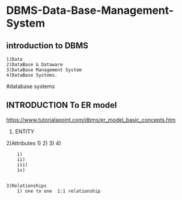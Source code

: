 # DBMS-Data-Base-Management-System

## introduction to DBMS
    1)Data
    2)DataBase & Dataware
    3)DataBase Management System
    4)DataBase Systems.

#database systems

## INTRODUCTION To ER model
https://www.tutorialspoint.com/dbms/er_model_basic_concepts.htm

  1) ENTITY
  
  
  2)Attributes
        1)
        2)
        3)
        4)
        
        
        
        i)
        ii)
        iii)
        iv)
     
     
    3)Relationships
        1) one to one  1:1 relationship
    
    

